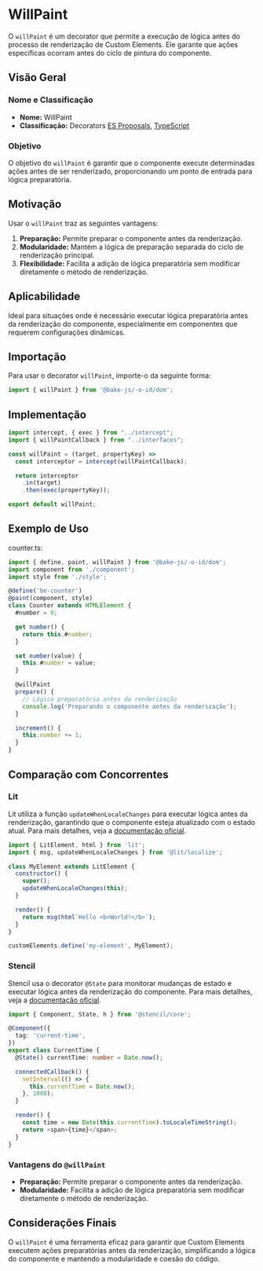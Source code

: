 # WillPaint

O `willPaint` é um decorator que permite a execução de lógica antes do processo de renderização de Custom Elements. Ele garante que ações específicas ocorram antes do ciclo de pintura do componente.

## Visão Geral

### Nome e Classificação

- **Nome:** WillPaint
- **Classificação:** Decorators [ES Proposals](https://www.proposals.es/proposals/Decorators), [TypeScript](https://www.typescriptlang.org/docs/handbook/decorators.html)

### Objetivo

O objetivo do `willPaint` é garantir que o componente execute determinadas ações antes de ser renderizado, proporcionando um ponto de entrada para lógica preparatória.

## Motivação

Usar o `willPaint` traz as seguintes vantagens:

1. **Preparação:** Permite preparar o componente antes da renderização.
2. **Modularidade:** Mantém a lógica de preparação separada do ciclo de renderização principal.
3. **Flexibilidade:** Facilita a adição de lógica preparatória sem modificar diretamente o método de renderização.

## Aplicabilidade

Ideal para situações onde é necessário executar lógica preparatória antes da renderização do componente, especialmente em componentes que requerem configurações dinâmicas.

## Importação

Para usar o decorator `willPaint`, importe-o da seguinte forma:

```javascript
import { willPaint } from '@bake-js/-o-id/dom';
```

## Implementação

```javascript
import intercept, { exec } from "../intercept";
import { willPaintCallback } from "../interfaces";

const willPaint = (target, propertyKey) =>
  const interceptor = intercept(willPaintCallback);

  return interceptor
    .in(target)
    .then(exec(propertyKey));

export default willPaint;
```

## Exemplo de Uso

counter.ts:

```javascript
import { define, paint, willPaint } from '@bake-js/-o-id/dom';
import component from './component';
import style from './style';

@define('be-counter')
@paint(component, style)
class Counter extends HTMLElement {
  #number = 0;

  get number() {
    return this.#number;
  }

  set number(value) {
    this.#number = value;
  }

  @willPaint
  prepare() {
    // Lógica preparatória antes da renderização
    console.log('Preparando o componente antes da renderização');
  }

  increment() {
    this.number += 1;
  }
}
```

## Comparação com Concorrentes

### Lit

Lit utiliza a função `updateWhenLocaleChanges` para executar lógica antes da renderização, garantindo que o componente esteja atualizado com o estado atual. Para mais detalhes, veja a [documentação oficial](https://lit.dev/docs/localization/runtime-mode/#automatically-re-render).

```javascript
import { LitElement, html } from 'lit';
import { msg, updateWhenLocaleChanges } from '@lit/localize';

class MyElement extends LitElement {
  constructor() {
    super();
    updateWhenLocaleChanges(this);
  }

  render() {
    return msg(html`Hello <b>World!</b>`);
  }
}

customElements.define('my-element', MyElement);
```

### Stencil

Stencil usa o decorator `@State` para monitorar mudanças de estado e executar lógica antes da renderização do componente. Para mais detalhes, veja a [documentação oficial](https://stenciljs.com/docs/state#the-state-decorator-state).

```typescript
import { Component, State, h } from '@stencil/core';

@Component({
  tag: 'current-time',
})
export class CurrentTime {
  @State() currentTime: number = Date.now();

  connectedCallback() {
    setInterval(() => {
      this.currentTime = Date.now();
    }, 1000);
  }

  render() {
    const time = new Date(this.currentTime).toLocaleTimeString();
    return <span>{time}</span>;
  }
}
```

### Vantagens do `@willPaint`

- **Preparação:** Permite preparar o componente antes da renderização.
- **Modularidade:** Facilita a adição de lógica preparatória sem modificar diretamente o método de renderização.

## Considerações Finais

O `willPaint` é uma ferramenta eficaz para garantir que Custom Elements executem ações preparatórias antes da renderização, simplificando a lógica do componente e mantendo a modularidade e coesão do código.
